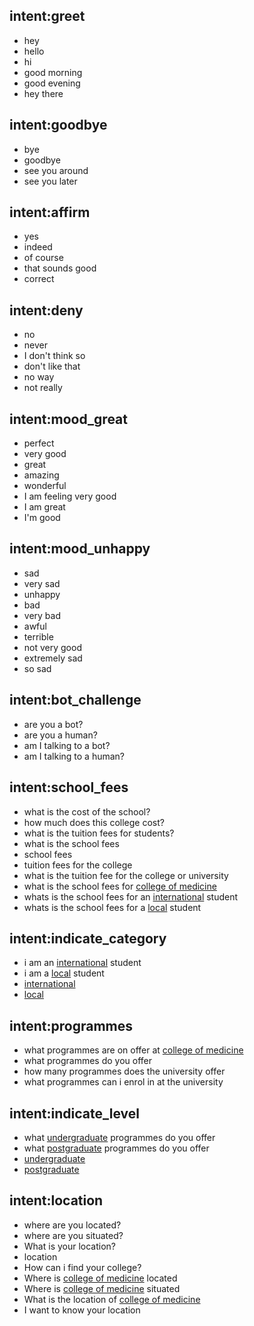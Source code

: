## intent:greet
- hey
- hello
- hi
- good morning
- good evening
- hey there

## intent:goodbye
- bye
- goodbye
- see you around
- see you later

## intent:affirm
- yes
- indeed
- of course
- that sounds good
- correct

## intent:deny
- no
- never
- I don't think so
- don't like that
- no way
- not really

## intent:mood_great
- perfect
- very good
- great
- amazing
- wonderful
- I am feeling very good
- I am great
- I'm good

## intent:mood_unhappy
- sad
- very sad
- unhappy
- bad
- very bad
- awful
- terrible
- not very good
- extremely sad
- so sad

## intent:bot_challenge
- are you a bot?
- are you a human?
- am I talking to a bot?
- am I talking to a human?

## intent:school_fees
- what is the cost of the school?
- how much does this college cost?
- what is the tuition fees for students?
- what is the school fees
- school fees
- tuition fees for the college
- what is the tuition fee for the college or university
- what is the school fees for [college of medicine](college_name)
- whats is the school fees for an [international](student_category) student
- whats is the school fees for a [local](student_category) student

## intent:indicate_category
- i am an [international](student_category) student
- i am a [local](student_category) student
- [international](student_category)
- [local](student_category)

## intent:programmes
- what programmes are on offer at [college of medicine](college_name)
- what programmes do you offer
- how many programmes does the university offer
- what programmes can i enrol in at the university

## intent:indicate_level
- what [undergraduate](programme_level) programmes do you offer
- what [postgraduate](programme_level) programmes do you offer
- [undergraduate](programme_level)
- [postgraduate](programme_level)

## intent:location
- where are you located?
- where are you  situated?
- What is your location?
- location
- How can i find your college?
- Where is [college of medicine](college_name) located
- Where is [college of medicine](college_name) situated
- What is the location of  [college of medicine](college_name)
- I want to know your location

